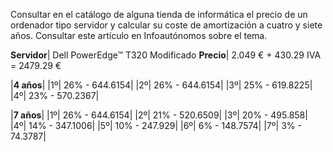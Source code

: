 Consultar en el catálogo de alguna tienda de informática el precio de un ordenador tipo servidor y calcular su coste de amortización a cuatro y siete años. Consultar este artículo en Infoautónomos sobre el tema.


**Servidor**| Dell PowerEdge™ T320 Modificado
**Precio**| 2.049 € + 430.29 IVA = 2479.29 €


|**4 años**|
|1º| 26% - 644.6154|
|2º| 26% - 644.6154|
|3º| 25% - 619.8225|
|4º| 23% - 570.2367|

|**7 años**|
|1º| 26% - 644.6154|
|2º| 21% - 520.6509|
|3º| 20% - 495.858|
|4º| 14% - 347.1006|
|5º| 10% - 247.929|
|6º| 6% - 148.7574|
|7º| 3% - 74.3787|

